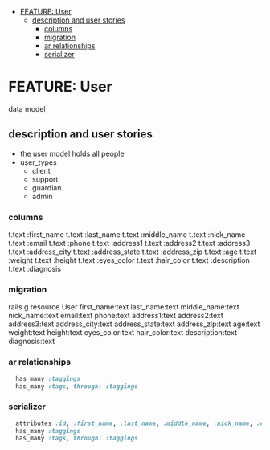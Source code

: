 <!-- START doctoc generated TOC please keep comment here to allow auto update -->
<!-- DON'T EDIT THIS SECTION, INSTEAD RE-RUN doctoc TO UPDATE -->


- [FEATURE: User](#feature-user)
  - [description and user stories](#description-and-user-stories)
    - [columns](#columns)
    - [migration](#migration)
    - [ar relationships](#ar-relationships)
    - [serializer](#serializer)

<!-- END doctoc generated TOC please keep comment here to allow auto update -->

# FEATURE: User

data model

## description and user stories

- the user model holds all people
- user_types
  - client
  - support
  - guardian
  - admin

### columns

t.text :first_name
t.text :last_name
t.text :middle_name
t.text :nick_name
t.text :email
t.text :phone
t.text :address1
t.text :address2
t.text :address3
t.text :address_city
t.text :address_state
t.text :address_zip
t.text :age
t.text :weight
t.text :height
t.text :eyes_color
t.text :hair_color
t.text :description
t.text :diagnosis

### migration

rails g resource User first_name:text last_name:text middle_name:text nick_name:text email:text phone:text address1:text address2:text address3:text address_city:text address_state:text address_zip:text age:text weight:text height:text eyes_color:text hair_color:text description:text diagnosis:text

### ar relationships

```ruby
  has_many :taggings
  has_many :tags, through: :taggings
```

### serializer

```ruby
  attributes :id, :first_name, :last_name, :middle_name, :nick_name, :email, :phone, :address1, :address2, :address3, :address_city, :address_state, :address_zip, :age, :weight, :height, :eyes_color, :hair_color, :characteristics, :diagnosis
  has_many :taggings
  has_many :tags, through: :taggings
```
